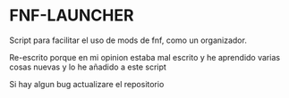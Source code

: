 # FNF-LAUNCHER
Script para facilitar el uso de mods de fnf, como un organizador.

Re-escrito porque en mi opinion estaba mal escrito y he aprendido varias cosas nuevas y lo he añadido a este script

Si hay algun bug actualizare el repositorio